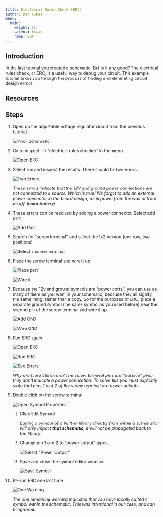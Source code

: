 ```yaml
---
title: Electrical Rules Check (ERC)
author: Dan Aukes
menu:
  main:
    weight: 51
    parent: KiCad
    name: ERC
---
```


## Introduction

In the last tutorial you created a schematic.  But is it any good?  The electrical rules check, or ERC, is a useful way to debug your circuit.  This example tutorial takes you through the process of finding and eliminating circuit design errors.

## Resources

## Steps

1. Open up the adjustable voltage regulator circuit from the previous tutorial.

    ![Prior Schematic](virtualbox_windows-10.2_29_07_2022_21_32_30.png)
    
1. Go to inspect --> "electrical rules checker" in the menu.

    ![Open ERC](virtualbox_windows-10.2_29_07_2022_21_32_35.png)

1. Select run and inspect the results.  There should be two errors.

    ![Two Errors](virtualbox_windows-10.2_29_07_2022_21_32_43.png)
    
    _These errors indicate that the 12V and ground power connections are not connected to a source.  Which is true! We forgot to add an external power connector to the board design, as in power from the wall or from an off-board battery!_

1. These errors can be resolved by adding a power connector.  Select add part

    ![Add Part](virtualbox_windows-10.2_29_07_2022_21_33_15.png)

1.  Search for "screw terminal" and select the 1x2 version (one row, two positions).
    
    ![Select a screw terminal](virtualbox_windows-10.2_29_07_2022_21_33_24.png)
    
1. Place the screw terminal and wire it up

    ![Place part](virtualbox_windows-10.2_29_07_2022_21_33_59.png)

    ![Wire it](virtualbox_windows-10.2_29_07_2022_21_34_08.png)

1. Because the 12v and ground symbols are "power ports", you can use as many of them as you want in your schematic, because they all signify the same thing, rather than a copy.  So for the purposes of ERC, place a separate ground symbol (the same symbol as you used before) near the second pin of the screw terminal and wire it up.
    
    ![Add GND](virtualbox_windows-10.2_29_07_2022_21_34_46.png)

    ![Wire GND](virtualbox_windows-10.2_29_07_2022_21_34_50.png)
    

1. Run ERC again
   
    ![Open ERC](virtualbox_windows-10.2_29_07_2022_21_35_11.png)

    ![Run ERC](virtualbox_windows-10.2_29_07_2022_21_35_20.png)

    ![See Errors](virtualbox_windows-10.2_29_07_2022_21_35_31.png)
    
    _Why are there still errors?  The screw terminal pins are "passive" pins; they don't indicate a power connection.  To solve this you must explicitly state that pins 1 and 2 of the screw terminal are power outputs._
      
1. Double click on the screw terminal

    ![Open Symbol Properties](virtualbox_windows-10.2_29_07_2022_21_35_45.png)
    
    1. Click Edit Symbol
    
        _Editing a symbol of a built-in library directly from within a schematic will only impact **that schematic**; it will not be propagated back to the library._
        
    1. Change pin 1 and 2 to "power output" types
    
        ![Select "Power Output"](virtualbox_windows-10.2_29_07_2022_21_36_03.png)
        
    1. Save and close the symbol editor window.
    
        ![Save Symbol](virtualbox_windows-10.2_29_07_2022_21_36_23.png)

1. Re-run ERC one last time

    ![One Warning](virtualbox_windows-10.2_29_07_2022_21_36_55.png)
    
    _The one remaining warning indicates that you have locally edited a symbol within the schematic.  This was intentional in our case, and can be ignored._
